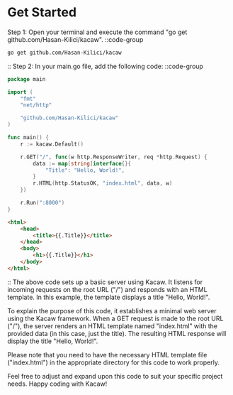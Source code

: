 # Get Started
Step 1: Open your terminal and execute the command "go get github.com/Hasan-Kilici/kacaw".
::code-group
  ```bash [Terminal]
  go get github.com/Hasan-Kilici/kacaw
  ```
::
Step 2: In your main.go file, add the following code:
::code-group
```go [main.go]
package main

import (
	"fmt"
	"net/http"

	"github.com/Hasan-Kilici/kacaw"
)

func main() {
	r := kacaw.Default()

	r.GET("/", func(w http.ResponseWriter, req *http.Request) {
		data := map[string]interface{}{
			"Title": "Hello, World!",
		}
		r.HTML(http.StatusOK, "index.html", data, w)
	})

	r.Run(":8000")
}
```
```html [index.html]
<html>
    <head>
        <title>{{.Title}}</title>
    </head>
    <body>
        <h1>{{.Title}}</h1>
    </body>
</html>
```
::
The above code sets up a basic server using Kacaw. It listens for incoming requests on the root URL ("/") and responds with an HTML template. In this example, the template displays a title "Hello, World!".

To explain the purpose of this code, it establishes a minimal web server using the Kacaw framework. When a GET request is made to the root URL ("/"), the server renders an HTML template named "index.html" with the provided data (in this case, just the title). The resulting HTML response will display the title "Hello, World!".

Please note that you need to have the necessary HTML template file ("index.html") in the appropriate directory for this code to work properly.

Feel free to adjust and expand upon this code to suit your specific project needs. Happy coding with Kacaw!